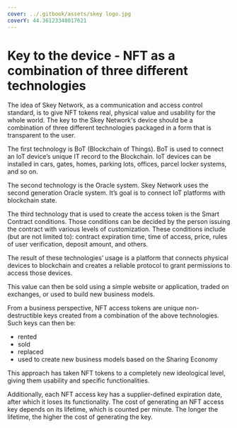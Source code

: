 ```yaml
---
cover: ../.gitbook/assets/skey logo.jpg
coverY: 44.36123348017621
---
```


# Key to the device - NFT as a combination of three different technologies

The idea of Skey Network, as a communication and access control standard, is to give NFT tokens real, physical value and usability for the whole world. The key to the Skey Network's device should be a combination of three different technologies packaged in a form that is transparent to the user.

The first technology is BoT (Blockchain of Things). BoT is used to connect an IoT device’s unique IT record to the Blockchain. IoT devices can be installed in cars, gates, homes, parking lots, offices, parcel locker systems, and so on.

The second technology is the Oracle system. Skey Network uses the second generation Oracle system. It’s goal is to connect IoT platforms with blockchain state.

The third technology that is used to create the access token is the Smart Contract conditions. Those conditions can be decided by the person issuing the contract with various levels of customization. These conditions include (but are not limited to): contract expiration time, time of access, price, rules of user verification, deposit amount, and others.

The result of these technologies’ usage is a platform that connects physical devices to blockchain and creates a reliable protocol to grant permissions to access those devices.

This value can then be sold using a simple website or application, traded on exchanges, or used to build new business models.

From a business perspective, NFT access tokens are unique non-destructible keys created from a combination of the above technologies. Such keys can then be:

* rented
* sold
* replaced
* used to create new business models based on the Sharing Economy

This approach has taken NFT tokens to a completely new ideological level, giving them usability and specific functionalities.

Additionally, each NFT access key has a supplier-defined expiration date, after which it loses its functionality. The cost of generating an NFT access key depends on its lifetime, which is counted per minute. The longer the lifetime, the higher the cost of generating the key.

